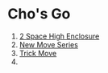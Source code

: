 # Cho's Go

1. [2 Space High Enclosure](https://www.youtube.com/playlist?list=PLjjRRHxpaQAeh5pAKUYoujcu98iaZHfrO)​
2. [New Move Series](https://www.youtube.com/playlist?list=PLjjRRHxpaQAdmUrhNwVbkM32VMQP4DVec)
3. [Trick Move](https://www.youtube.com/playlist?list=PLjjRRHxpaQAe7MZr3sq6Y9Wuqldv9qi7W)​
4. ‍
